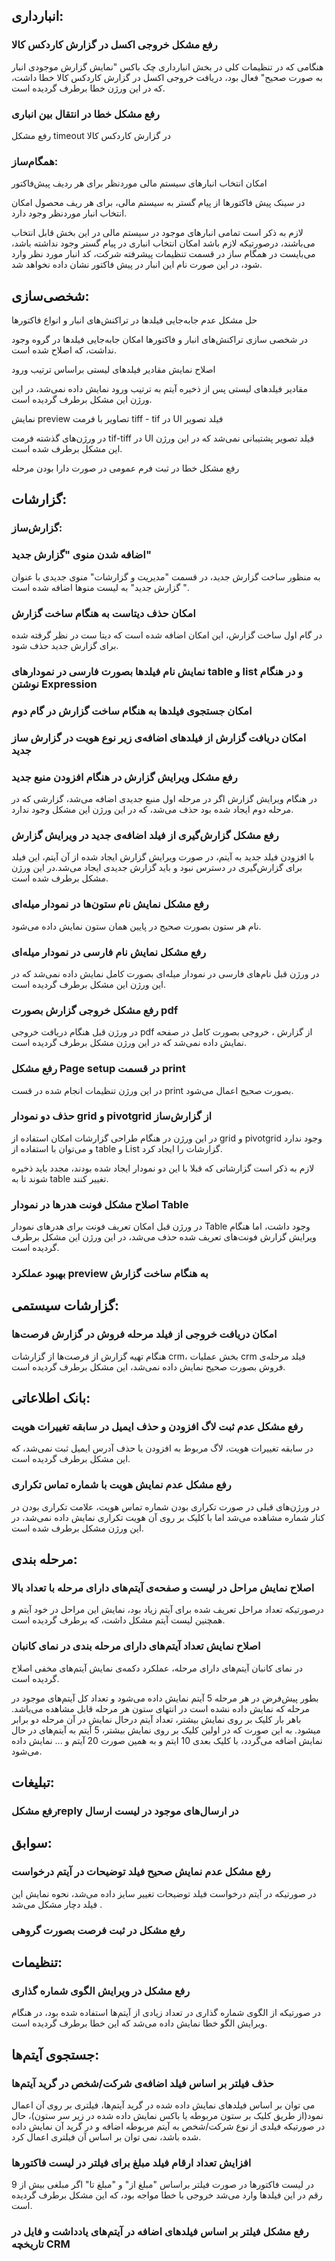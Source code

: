 ## انبارداری: 

### رفع مشکل خروجی اکسل در گزارش کاردکس کالا 

هنگامی که در تنظیمات کلی در بخش انبارداری چک باکس "نمایش گزارش موجودی انبار به صورت صحیح" فعال بود، دریافت خروجی اکسل در گزارش کاردکس کالا خطا داشت، که در این ورژن خطا برطرف گردیده است. 

### رفع مشکل خطا در انتقال بین انباری

رفع مشکل timeout  در گزارش کاردکس کالا 

### همگام‌ساز: 

امکان انتخاب انبارهای سیستم مالی موردنظر برای هر ردیف پیش‌فاکتور 

در سینک پیش فاکتورها از پیام گستر به سیستم مالی، برای هر ریف محصول امکان انتخاب انبار موردنظر وجود دارد.

لازم به ذکر است تمامی انبارهای موجود در سیستم مالی در این بخش قابل انتخاب می‌باشند، درصورتیکه لازم باشد امکان انتخاب انباری در پیام گستر وجود نداشته باشد، می‌بایست در همگام ساز در قسمت تنظیمات پیشرفته شرکت، کد انبار مورد نظر وارد شود، در این صورت نام این انبار در پیش فاکتور نشان داده نخواهد شد. 

## شخصی‌سازی:

حل مشکل عدم جابه‌جایی فیلدها در تراکنش‌های انبار و انواع فاکتورها 

در شخصی سازی تراکنش‌های انبار و فاکتورها امکان جابه‌جایی فیلدها در گروه وجود نداشت، که اصلاح شده است.

اصلاح نمایش مقادیر فیلدهای لیستی براساس ترتیب ورود 

مقادیر فیلدهای لیستی پس از ذخیره آیتم به ترتیب ورود نمایش داده نمی‌شد، در این ورژن این مشکل برطرف گردیده است.

نمایش  preview تصاویر با فرمت tiff - tif در UI فیلد تصویر

در ورژن‌های گذشته فرمت tif-tiff   در UI فیلد تصویر پشتیبانی نمی‌شد که در این ورژن این مشکل برطرف شده است.

رفع  مشکل خطا در ثبت فرم عمومی در صورت دارا بودن مرحله

## گزارشات:

### گزارش‌ساز:

### اضافه شدن منوی "گزارش جدید" 

به منظور ساخت گزارش جدید، در قسمت "مدیریت و گزارشات" منوی جدیدی با عنوان " گزارش جدید" به لیست منوها اضافه شده است.

### امکان حذف دیتاست به هنگام ساخت گزارش

در گام اول ساخت گزارش، این امکان اضافه شده است که دیتا ست در نظر گرفته شده برای گزارش جدید حذف شود.

### نمایش نام فیلدها بصورت فارسی در نمودارهای table و list و در هنگام نوشتن Expression

### امکان جستجوی فیلدها به هنگام ساخت گزارش در گام دوم

### امکان دریافت گزارش از فیلدهای اضافه‌ی زیر نوع هویت در گزارش ساز جدید

### رفع مشکل ویرایش گزارش در هنگام افزودن منبع جدید

در هنگام ویرایش گزارش اگر در مرحله اول منبع جدیدی اضافه می‌شد، گزارشی که در مرحله دوم ایجاد شده بود حذف می‌شد، که در این ورژن این مشکل وجود ندارد.

### رفع مشکل گزارش‌گیری از فیلد اضافه‌ی جدید در ویرایش گزارش 

با افزودن فیلد جدید به آیتم، در صورت ویرایش گزارش ایجاد شده از آن آیتم، این فیلد برای گزارش‌گیری در دسترس نبود و باید گزارش جدیدی ایجاد می‌شد.در این ورژن مشکل برطرف شده است.

### رفع مشکل نمایش نام ستون‌ها در نمودار میله‌ای 

نام هر ستون بصورت صحیح در پایین همان ستون نمایش داده می‌شود.

### رفع مشکل نمایش نام فارسی در نمودار میله‌ای

در ورژن قبل نام‌های فارسی در نمودار میله‌ای بصورت کامل نمایش داده نمی‌شد که در این ورژن این مشکل برطرف گردیده است. 

### رفع مشکل خروجی گزارش بصورت pdf 

در ورژن قبل هنگام دریافت خروجی  pdf از گزارش ، خروجی بصورت کامل در صفحه نمایش داده نمی‌شد که در این ورژن مشکل برطرف گردیده است. 

### رفع مشکل Page setup در قسمت print   

در این ورژن تنظیمات انجام شده در قست print بصورت صحیح اعمال می‌شود.

### حذف دو نمودار grid و pivotgrid از گزارش‌ساز 

در این ورژن در هنگام طراحی گزارشات امکان استفاده از grid و pivotgrid وجود ندارد و می‌توان با استفاده از table و List گزارشات را ایجاد کرد. 

لازم به ذکر است گزارشاتی که قبلا با این دو نمودار ایجاد شده بودند، مجدد باید ذخیره شوند تا به table تغییر کنند. 

### اصلاح مشکل فونت هدرها در نمودار Table

در ورژن قبل امکان تعریف فونت برای هدرهای نمودار Table وجود داشت، اما هنگام ویرایش گزارش فونت‌های تعریف شده حذف می‌شد، در این ورژن این مشکل برطرف گردیده است.

### بهبود عملکرد preview به هنگام ساخت گزارش

## گزارشات سیستمی: 

### امکان دریافت خروجی از فیلد مرحله فروش در گزارش فرصت‌ها  

هنگام تهیه گزارش از فرصت‌ها از گزارشات crm، بخش عملیات crm فیلد مرحله‌ی فروش بصورت صحیح نمایش داده نمی‌شد، این مشکل برطرف گردیده است. 

## بانک اطلاعاتی:

### رفع مشکل عدم ثبت لاگ افزودن و حذف ایمیل در سابقه تغییرات هویت 

در سابقه تغییرات هویت، لاگ مربوط به افزودن یا حذف آدرس ایمیل ثبت نمی‌شد، که این مشکل برطرف گردیده است.  

### رفع مشکل عدم نمایش هویت با شماره تماس تکراری 

در ورژن‌های قبلی در صورت تکراری بودن شماره تماس هویت، علامت تکراری بودن در کنار شماره مشاهده می‌شد اما با کلیک بر روی آن هویت تکراری نمایش داده نمی‌شد، در این ورژن مشکل برطرف شده است.

## مرحله بندی: 

### اصلاح نمایش مراحل‌ در لیست و صفحه‌ی آیتم‌های دارای مرحله با تعداد بالا

درصورتیکه تعداد مراحل تعریف شده برای آیتم زیاد بود، نمایش این مراحل در خود آیتم و همچنین لیست آیتم مشکل داشت، که برطرف گردیده است.

### اصلاح نمایش تعداد آیتم‌های دارای مرحله بندی در نمای کانبان

در نمای کانبان آیتم‌های دارای مرحله، عملکرد دکمه‌ی نمایش آیتم‌های مخفی اصلاح گردیده است.

بطور پیش‌فرض در هر مرحله 5 آیتم نمایش داده می‌شود و تعداد کل آیتم‌های موجود در مرحله که نمایش داده نشده است در انتهای ستون هر مرحله قابل مشاهده می‌باشد. باهر بار کلیک بر روی نمایش بیشتر، تعداد آیتم درحال نمایش در آن مرحله دو برابر میشود. به این صورت که در اولین کلیک بر روی نمایش بیشتر، 5 آیتم به آیتم‌های در حال نمایش اضافه می‌گردد،  با کلیک بعدی 10 ایتم و به همین صورت  20 آیتم و ... نمایش داده می‌شود.

## تبلیغات: 

### رفع مشکلreply  در ارسال‌های موجود در لیست ارسال

## سوابق:

### رفع مشکل عدم نمایش صحیح فیلد توضیحات در آیتم درخواست

در صورتیکه در آیتم درخواست فیلد توضیحات تغییر سایز داده می‌شد، نحوه نمایش این فیلد دچار مشکل می‌شد .

### رفع مشکل در ثبت فرصت بصورت گروهی

## تنظیمات: 

### رفع مشکل در ویرایش الگوی شماره گذاری 

در صورتیکه از الگوی شماره گذاری در تعداد زیادی از آیتم‌ها استفاده شده بود، در هنگام ویرایش الگو خطا نمایش داده می‌شد که این خطا برطرف گردیده است. 

## جستجوی آیتم‌ها:

### حذف فیلتر بر اساس فیلد اضافه‌ی شرکت/شخص در گرید آیتم‌ها

می توان بر اساس فیلدهای نمایش داده شده در گرید آیتم‌ها، فیلتری بر روی آن اعمال نمود(از طریق کلیک بر ستون مربوطه یا باکس نمایش داده شده در زیر سر ستون)، حال در صورتیکه فیلدی از نوع شرکت/شخص به آیتم مربوطه اضافه و در گرید آن نمایش داده شده باشد، نمی توان بر اساس آن فیلتری اعمال کرد.

### افزایش تعداد ارقام فیلد مبلغ برای فیلتر در لیست فاکتورها 

در لیست فاکتورها در صورت فیلتر براساس "مبلغ از" و "مبلغ تا" اگر مبلغی بیش از 9 رقم در این فیلدها وارد می‌شد خروجی با خطا مواجه بود، که این مشکل برطرف گردیده است.

### رفع مشکل فیلتر بر اساس فیلدهای اضافه در آیتم‌های یادداشت و فایل در تاریخچه CRM
